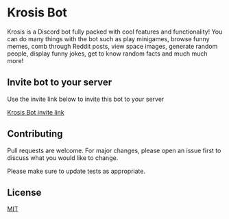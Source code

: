 # Krosis Bot

Krosis is a Discord bot fully packed with cool features and functionality! You can do many things with the bot such as play minigames, browse funny memes, comb through Reddit posts, view space images, generate random people, display funny jokes, get to know random facts and much much more!

## Invite bot to your server

Use the invite link below to invite this bot to your server

[Krosis Bot invite link](https://discord.com/api/oauth2/authorize?client_id=922545151191187476&permissions=8&scope=bot%20applications.commands)

## Contributing
Pull requests are welcome. For major changes, please open an issue first to discuss what you would like to change.

Please make sure to update tests as appropriate.

## License
[MIT](https://choosealicense.com/licenses/mit/)
